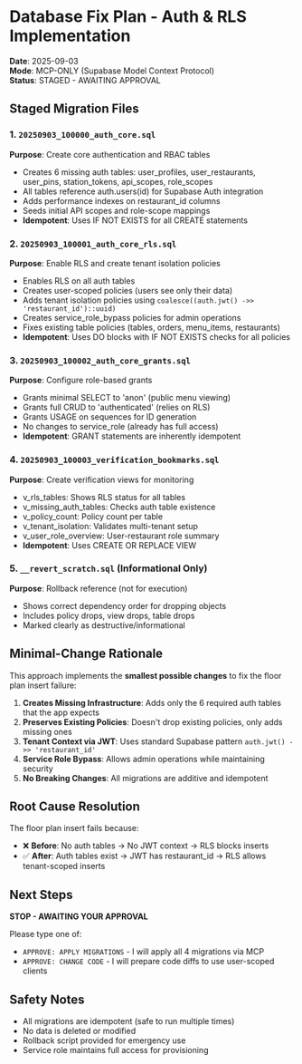 # Database Fix Plan - Auth & RLS Implementation

**Date**: 2025-09-03  
**Mode**: MCP-ONLY (Supabase Model Context Protocol)  
**Status**: STAGED - AWAITING APPROVAL

## Staged Migration Files

### 1. `20250903_100000_auth_core.sql`
**Purpose**: Create core authentication and RBAC tables  
- Creates 6 missing auth tables: user_profiles, user_restaurants, user_pins, station_tokens, api_scopes, role_scopes
- All tables reference auth.users(id) for Supabase Auth integration
- Adds performance indexes on restaurant_id columns
- Seeds initial API scopes and role-scope mappings
- **Idempotent**: Uses IF NOT EXISTS for all CREATE statements

### 2. `20250903_100001_auth_core_rls.sql`
**Purpose**: Enable RLS and create tenant isolation policies  
- Enables RLS on all auth tables
- Creates user-scoped policies (users see only their data)
- Adds tenant isolation policies using `coalesce((auth.jwt() ->> 'restaurant_id')::uuid)`
- Creates service_role_bypass policies for admin operations
- Fixes existing table policies (tables, orders, menu_items, restaurants)
- **Idempotent**: Uses DO blocks with IF NOT EXISTS checks for all policies

### 3. `20250903_100002_auth_core_grants.sql`
**Purpose**: Configure role-based grants  
- Grants minimal SELECT to 'anon' (public menu viewing)
- Grants full CRUD to 'authenticated' (relies on RLS)
- Grants USAGE on sequences for ID generation
- No changes to service_role (already has full access)
- **Idempotent**: GRANT statements are inherently idempotent

### 4. `20250903_100003_verification_bookmarks.sql`
**Purpose**: Create verification views for monitoring  
- v_rls_tables: Shows RLS status for all tables
- v_missing_auth_tables: Checks auth table existence
- v_policy_count: Policy count per table
- v_tenant_isolation: Validates multi-tenant setup
- v_user_role_overview: User-restaurant role summary
- **Idempotent**: Uses CREATE OR REPLACE VIEW

### 5. `__revert_scratch.sql` (Informational Only)
**Purpose**: Rollback reference (not for execution)  
- Shows correct dependency order for dropping objects
- Includes policy drops, view drops, table drops
- Marked clearly as destructive/informational

## Minimal-Change Rationale

This approach implements the **smallest possible changes** to fix the floor plan insert failure:

1. **Creates Missing Infrastructure**: Adds only the 6 required auth tables that the app expects
2. **Preserves Existing Policies**: Doesn't drop existing policies, only adds missing ones
3. **Tenant Context via JWT**: Uses standard Supabase pattern `auth.jwt() ->> 'restaurant_id'`
4. **Service Role Bypass**: Allows admin operations while maintaining security
5. **No Breaking Changes**: All migrations are additive and idempotent

## Root Cause Resolution

The floor plan insert fails because:
- ❌ **Before**: No auth tables → No JWT context → RLS blocks inserts
- ✅ **After**: Auth tables exist → JWT has restaurant_id → RLS allows tenant-scoped inserts

## Next Steps

**STOP - AWAITING YOUR APPROVAL**

Please type one of:
- `APPROVE: APPLY MIGRATIONS` - I will apply all 4 migrations via MCP
- `APPROVE: CHANGE CODE` - I will prepare code diffs to use user-scoped clients

## Safety Notes

- All migrations are idempotent (safe to run multiple times)
- No data is deleted or modified
- Rollback script provided for emergency use
- Service role maintains full access for provisioning